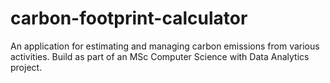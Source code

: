 # carbon-footprint-calculator
An application for estimating and managing carbon emissions from various activities. Build as part of an MSc Computer Science with Data Analytics project.
